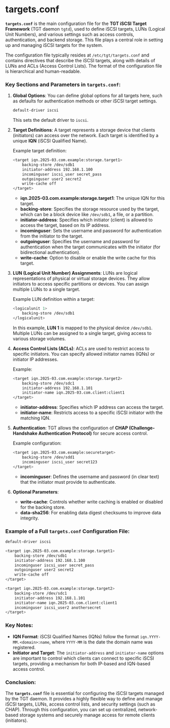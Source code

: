 # targets.conf
**`targets.conf`** is the main configuration file for the **TGT iSCSI Target Framework** (TGT daemon `tgtd`), used to define iSCSI targets, LUNs (Logical Unit Numbers), and various settings such as access controls, authentication, and backend storage. This file plays a central role in setting up and managing iSCSI targets for the system.

The configuration file typically resides at `/etc/tgt/targets.conf` and contains directives that describe the iSCSI targets, along with details of LUNs and ACLs (Access Control Lists). The format of the configuration file is hierarchical and human-readable.

### Key Sections and Parameters in `targets.conf`:

1. **Global Options**:
   You can define global options for all targets here, such as defaults for authentication methods or other iSCSI target settings.
   ```bash
   default-driver iscsi
   ```
   This sets the default driver to `iscsi`.

2. **Target Definitions**:
   A target represents a storage device that clients (initiators) can access over the network. Each target is identified by a unique **IQN** (iSCSI Qualified Name).

   Example target definition:
   ```bash
   <target iqn.2025-03.com.example:storage.target1>
       backing-store /dev/sdb1
       initiator-address 192.168.1.100
       incominguser iscsi_user secret_pass
       outgoinguser user2 secret2
       write-cache off
   </target>
   ```

   - **iqn.2025-03.com.example:storage.target1**: The unique IQN for this target.
   - **backing-store**: Specifies the storage resource used by the target, which can be a block device like `/dev/sdb1`, a file, or a partition.
   - **initiator-address**: Specifies which initiator (client) is allowed to access the target, based on its IP address.
   - **incominguser**: Sets the username and password for authentication from the initiator to the target.
   - **outgoinguser**: Specifies the username and password for authentication when the target communicates with the initiator (for bidirectional authentication).
   - **write-cache**: Option to disable or enable the write cache for this target.

3. **LUN (Logical Unit Number) Assignments**:
   LUNs are logical representations of physical or virtual storage devices. They allow initiators to access specific partitions or devices. You can assign multiple LUNs to a single target.

   Example LUN definition within a target:
   ```bash
   <logicalunit 1>
       backing-store /dev/sdb1
   </logicalunit>
   ```

   In this example, **LUN 1** is mapped to the physical device `/dev/sdb1`. Multiple LUNs can be assigned to a single target, giving access to various storage volumes.

4. **Access Control Lists (ACLs)**:
   ACLs are used to restrict access to specific initiators. You can specify allowed initiator names (IQNs) or initiator IP addresses.

   Example:
   ```bash
   <target iqn.2025-03.com.example:storage.target2>
       backing-store /dev/sdc1
       initiator-address 192.168.1.101
       initiator-name iqn.2025-03.com.client:client1
   </target>
   ```

   - **initiator-address**: Specifies which IP address can access the target.
   - **initiator-name**: Restricts access to a specific iSCSI initiator with the matching IQN.

5. **Authentication**:
   TGT allows the configuration of **CHAP (Challenge-Handshake Authentication Protocol)** for secure access control.

   Example configuration:
   ```bash
   <target iqn.2025-03.com.example:securetarget>
       backing-store /dev/sdd1
       incominguser iscsi_user secret123
   </target>
   ```

   - **incominguser**: Defines the username and password (in clear text) that the initiator must provide to authenticate.

6. **Optional Parameters**:
   - **write-cache**: Controls whether write caching is enabled or disabled for the backing store.
   - **data-sha256**: For enabling data digest checksums to improve data integrity.

### Example of a Full `targets.conf` Configuration File:
```bash
default-driver iscsi

<target iqn.2025-03.com.example:storage.target1>
    backing-store /dev/sdb1
    initiator-address 192.168.1.100
    incominguser iscsi_user secret_pass
    outgoinguser user2 secret2
    write-cache off
</target>

<target iqn.2025-03.com.example:storage.target2>
    backing-store /dev/sdc1
    initiator-address 192.168.1.101
    initiator-name iqn.2025-03.com.client:client1
    incominguser iscsi_user2 anothersecret
</target>
```

### Key Notes:
- **IQN Format**: iSCSI Qualified Names (IQNs) follow the format `iqn.YYYY-MM.<domain>:name`, where `YYYY-MM` is the date the domain name was registered.
- **Initiator and Target**: The `initiator-address` and `initiator-name` options are important to control which clients can connect to specific iSCSI targets, providing a mechanism for both IP-based and IQN-based access control.

### Conclusion:
The **`targets.conf`** file is essential for configuring the iSCSI targets managed by the TGT daemon. It provides a highly flexible way to define and manage iSCSI targets, LUNs, access control lists, and security settings (such as CHAP). Through this configuration, you can set up centralized, network-based storage systems and securely manage access for remote clients (initiators).
